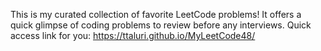This is my curated collection of favorite LeetCode problems! It offers a quick glimpse of coding problems to review before any interviews.
Quick access link for you: https://ttaluri.github.io/MyLeetCode48/
